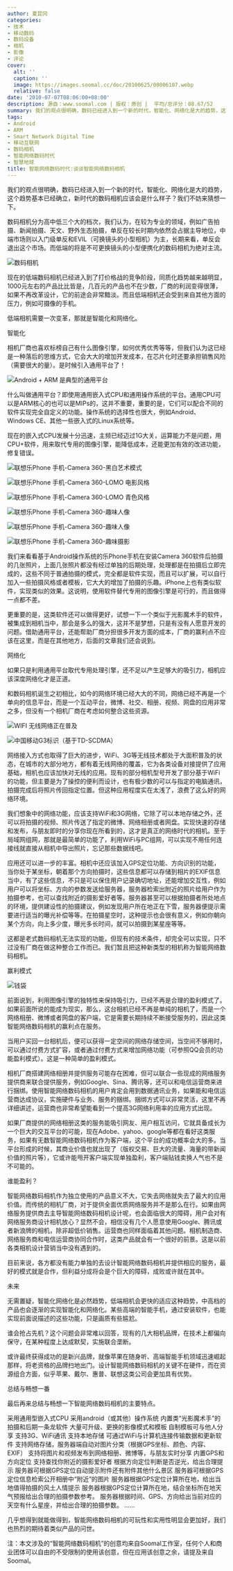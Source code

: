 ```yaml
---
author: 夏昆冈
categories:
- 技术
- 移动数码
- 数码设备
- 相机
- 影像
- 评论
cover:
  alt: ''
  caption: ''
  image: https://images.soomal.cc/doc/20100625/00006107.webp
  relative: false
date: '2010-07-07T08:06:00+08:00'
description: 源自：www.soomal.com | 版权：原创 |  平均/总评分：08.67/52
summary: 我们的观点很明确，数码已经进入到一个新的时代，智能化、网络化是大的趋势，这个趋势基本已经确立，新时代的数码相机应该会是什么样子？我们不妨来猜想一下。相机厂商喜欢标榜自己有什么图像引擎，如何优秀优秀等等，但我们认为这已经是一种落后的思维方式，它会大大的增加开发成本，在芯片化时还要承担销售风险（需要很大的量）。是时候引入通用平台了！
tags:
- Android
- ARM
- Smart Network Digital Time
- 移动互联网
- 数码相机
- 智能网络数码时代
- 智慧地球
title: 智能网络数码时代:谈谈智能网络数码相机
---
```


我们的观点很明确，数码已经进入到一个新的时代，智能化、网络化是大的趋势，这个趋势基本已经确立，新时代的数码相机应该会是什么样子？我们不妨来猜想一下。



数码相机分为高中低三个大的档次，我们认为，在较为专业的领域，例如广告拍摄、新闻拍摄、天文、野外生态拍摄，单反在较长时期内依然会占据主导地位，中端市场则以入门级单反和EVIL（可换镜头的小型相机）为主，长期来看，单反会退出这个市场。而低端的将是不可更换镜头的小型便携化的数码相机为绝对主流。



![数码相机](https://images.soomal.cc/doc/20100625/00006107.webp)



现在的低端数码相机已经进入到了打价格战的竞争阶段，同质化趋势越来越明显，1000元左右的产品比比皆是，几百元的产品也不在少数，厂商的利润变得很薄，如果不再改革设计，它的前途会非常黯淡。而且低端相机还会受到来自其他方面的压力，例如可摄像的手机。



低端相机需要一次变革，那就是智能化和网络化。



智能化



相机厂商也喜欢标榜自己有什么图像引擎，如何优秀优秀等等，但我们认为这已经是一种落后的思维方式，它会大大的增加开发成本，在芯片化时还要承担销售风险（需要很大的量）。是时候引入通用平台了！



![Android + ARM 是典型的通用平台](https://images.soomal.cc/doc/20100707/00006286.webp)



什么叫做通用平台？即使用通用嵌入式CPU和通用操作系统的平台。通用CPU可以是ARM核心的也可以是MIPs的，这并不重要，重要的是，它们可以配合不同的软件实现完全自定义的功能。操作系统的选择性也很大，例如Android、Windows CE、其他一些嵌入式的Linux系统等。



现在的嵌入式CPU发展十分迅速，主频已经迈过1G大关，运算能力不是问题，用CPU+软件，用来取代专用的图像引擎，能降低成本，还能更加有效的改进功能，修复错误。



![联想乐Phone 手机-Camera 360-黑白艺术模式](https://images.soomal.cc/doc/20100625/00006101.webp)



![联想乐Phone 手机-Camera 360-LOMO 电影风格](https://images.soomal.cc/doc/20100625/00006102.webp)



![联想乐Phone 手机-Camera 360-LOMO 青色风格](https://images.soomal.cc/doc/20100625/00006103.webp)



![联想乐Phone 手机-Camera 360-趣味人像](https://images.soomal.cc/doc/20100625/00006104.webp)



![联想乐Phone 手机-Camera 360-趣味人像](https://images.soomal.cc/doc/20100625/00006105.webp)



![联想乐Phone 手机-Camera 360-趣味摄影](https://images.soomal.cc/doc/20100625/00006106.webp)



我们来看看基于Android操作系统的乐Phone手机在安装Camera 
360软件后拍摄的几张照片，上面几张照片都没有经过单独的后期处理，处理都是在拍摄后立即完成的，这些不同于普通拍摄的模式，完全都是软件实现，而且可以扩展，可以自行加入一些拍摄风格或者模板，它大大的增加了拍摄的乐趣。iPhone上也有类似软件，实现类似的效果。这说明，使用软件替代专用的图像引擎是可行的，而且做得一点都不差。



更重要的是，这类软件还可以做得更好，试想一下一个类似于光影魔术手的软件，被集成到相机当中，那会是多么的强大，这并不是梦想，只是有没有人愿意开发的问题。借助通用平台，还能帮助厂商分担很多开发方面的成本，厂商的赢利点不应该在这里，而是在其他地方，后面的文章我们还会说到。



网络化



如果只是利用通用平台取代专用处理引擎，还不足以产生足够大的吸引力，相机应该深度网络化才是正道。



和数码相机诞生之初相比，如今的网络环境已经大大的不同，网络已经不再是一个单向的信息平台，而是一个互动平台，微博、社交、相册、视频、网盘的应用非常之多，但没有一个相机厂商在考虑如何整合这些资源。



![WIFI 无线网络正在普及](https://images.soomal.cc/doc/20091004/00002839.webp)



![中国移动G3标识（基于TD-SCDMA）](https://images.soomal.cc/doc/20091107/00003048.webp)



网络接入方式也取得了巨大的进步，WiFi、3G等无线技术都处于大面积普及的状态，在城市的大部分地方，都有着无线网络的覆盖，它为各类设备对接提供了应用基础，相机也应该加快对无线的应用。现有的部分相机型号开发了部分基于WiFi的功能，但主要是为了操控的便利而设计，也有极少数的可以与指定的电脑通讯，拍摄完成后将照片传回指定位置。但这种应用程度实在太浅了，浪费了这么好的网络环境。



我们想象中的网络功能，应该支持WiFi和3G网络，它除了可以本地存储之外，还可以将拍摄的视频、照片传送了指定的微博、网络相册或者网盘。实现快速的存储和发布，与朋友即时的分享你现在所看到的，这才是真正的网络时代的相机。至于局域网组网，那就是最简单的功能了，利用WiFi与PC组网，可以实现不用任何连接线就直接从相机中导出照片，忘记那些数据线吧。



应用还可以进一步的丰富。相机中还应该加入GPS定位功能、方向识别的功能，当你处于某坐标，朝着那个方向拍摄时，这些信息都可以存储到相片的EXIF信息当中，有了这些信息，不只是可以保住用户记录确切地址，还能增加交互性，例如用户可以将坐标、方向的参数发送给服务器，服务器检索出附近的照片给用户作为拍摄参考，也可以查找附近的摄影爱好者等。服务器甚至可以根据拍摄者所处地点的环境，提供建设性的拍摄建议，例如发现用户所在地正在下雪，服务器便提示需要进行适当的曝光补偿等等。在拍摄星空时，这种提示也会很有意义，例如你朝向某个方向，向上多少度，曝光多长时间，就可以拍摄到某星座等等。



这都是老式数码相机无法实现的功能，但现有的技术条件，却完全可以实现，只不过没有厂商在做这种整合工作而已。我们暂且把这种新类型的相机称为智能网络数码相机。



赢利模式



![钱袋](https://images.soomal.cc/doc/20100707/00006287.webp)



前面说到，利用图像引擎的独特性来保持吸引力，已经不再是合理的盈利模式了。如果前面所说的能成为现实，那么，这台相机已经不再是单纯的相机了，而是一个网络相册、微博或者网盘的客户端，它是需要长期持续不断接受服务的，因此这类智能网络数码相机的赢利点在服务。



当用户买回一台相机后，便可以获得一定空间的网络存储空间，当空间不够用时，可以通过付费方式扩容，或者通过付费方式来增加网络功能（可参照QQ会员的功能盈利模式）。这是一种简单的盈利模式。



相机厂商搭建网络相册并提供服务可能存在困难，但可以联合一些现成的网络服务提供商来联合提供服务，例如Google、Sina、腾讯等，还可以和电信运营商来进行捆绑。使用智能网络数码相机的用户肯定会用到数据通讯业务，如果能和电信运营商达成协议，实施硬件与业务、服务的捆绑。捆绑方式可以非常灵活，这里不再详细讲述，运营商也非常希望能看到一个提高3G网络利用率的应用方式出现。



如果厂商提供的网络相册这类的服务能吸引网友、用户相互访问，它就具备成长为一个巨大的交互平台的可能，现在Adobe、yahoo、google等都在看好这类服务，如果有无数智能网络数码相机作为客户端，这个平台的成功概率会大的多。当平台形成的时候，其商业价值也就出现了（版权交易、巨大的流量、海量的带新闻价值的照片等），它或许能甩开客户端实现单独盈利，客户端贴钱卖换人气也不是不可能的。



谁能盈利？



智能网络数码相机作为独立使用的产品意义不大，它失去网络就失去了最大的应用价值。而传统的相机厂商，对于提供全面优质网络服务并不是那么在行。如果由网络服务提供商去主导智能网络数码相机设计呢，也会面临很大的障碍，用户会对有网络服务商设计相机放心？显然不会，相信没有几个人愿意使用Google、腾讯或者新浪牌的相机，除非超低价销售。运营商也同样面临着其他问题。相机制造商、网络服务商和电信运营商协同合作时，这类产品就会有一个很好的前景。这是以前各类相机设计营销当中没有遇到的。



目前来说，各方都没有能力单独的去设计智能网络数码相机并提供相应的服务，最好的模式就是合作，但利益分成将会是个巨大的障碍，成败或许就在其中。



未来



无需置疑，智能化网络化是必然趋势，低端相机会更快的适应这种趋势，中高档的产品也会逐渐的实现智能化和网络化。某些高端的智能手机，通过安装软件，也能实现前面说描述的这些功能，只是画质有些尴尬。



谁会抢占先机？这个问题会非常难以回答，现有的几大相机品牌，在技术上都偏向保守，在某种程度上达成默契，实施联合垄断。



或许最终获得成功的是新兴品牌，就像苹果在随身听、高端智能手机领域迅速崛起那样，将老资格的品牌扫地出门。设计智能网络数码相机的关键不在硬件，而在资源组合方面，似乎苹果、戴尔、惠普、联想这类公司会更加具有优势。



总结与畅想一番



最后再来总结与畅想一下智能网络数码相机的主要特点。



采用通用型嵌入式CPU
采用android（或其他）操作系统
内置类“光影魔术手”的拍摄和后期一条龙软件
大量可升级、更换的影像模式和模板
自制模板可与他人分享
支持3G、WiFi通讯
支持本地存储
可通过WiFi与计算机连接传输数据和更新软件
支持网络存储，服务器端自动对图片分类（根据GPS坐标、颜色、内容、EXIF）
支持将图片和视频发布到网络相册、微博等，与朋友实时分享
内置GPS和方向定位
支持查找你附近的摄影爱好者
根据方向定位判断是否逆光，给出合理提示
服务器可根据GPS定位自动提示附件还有附件其他什么景区
服务器可根据GPS定位信息检索公开相册中“附近”的图片
服务器根据GPS定位计算所在地，给出当地值得拍摄的风土人情提示
服务器根据GPS定位计算所在地，结合坐标所在地天气预报给出合理的拍摄参数参考。
服务器根据时间、GPS、方向给出当前对应的天空有什么星座，并给出合理的拍摄参数。
……



几乎想得到就能做得到，智能网络数码相机的可玩性和实用性明显会更加好，我们也热烈的期待着类似产品的问世。



注：本文涉及的“智能网络数码相机”的创意均来自Soomal工作室，任何个人和商业团体可以自由的不受限制的使用该创意，但在应用该创意之余，请提及来自Soomal。